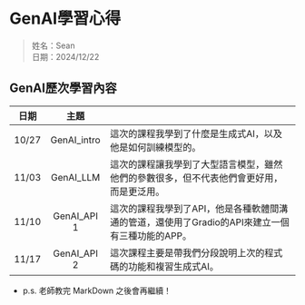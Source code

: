 GenAI學習心得
===
>姓名：Sean <br>日期：2024/12/22

## GenAI歷次學習內容

| 日期 | 主題 | |
|:--:|:--:|:--|
|10/27|GenAI_intro|這次的課程我學到了什麼是生成式AI，以及他是如何訓練模型的。|
|11/03|GenAI_LLM|這次的課程讓我學到了大型語言模型，雖然他們的參數很多，但不代表他們會更好用，而是更泛用。|
|11/10|GenAI_API 1|這次的課程我學到了API，他是各種軟體間溝通的管道，還使用了Gradio的API來建立一個有三種功能的APP。|
|11/17|GenAI_API 2|這次課程主要是帶我們分段說明上次的程式碼的功能和複習生成式AI。|

- p.s. 老師教完 MarkDown 之後會再繼續！

